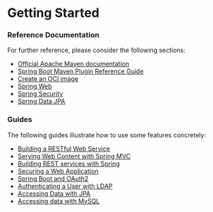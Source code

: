 # Getting Started

### Reference Documentation
For further reference, please consider the following sections:

* [Official Apache Maven documentation](https://maven.apache.org/guides/index.html)
* [Spring Boot Maven Plugin Reference Guide](https://docs.spring.io/spring-boot/docs/2.7.11-SNAPSHOT/maven-plugin/reference/html/)
* [Create an OCI image](https://docs.spring.io/spring-boot/docs/2.7.11-SNAPSHOT/maven-plugin/reference/html/#build-image)
* [Spring Web](https://docs.spring.io/spring-boot/docs/2.7.11-SNAPSHOT/reference/htmlsingle/#web)
* [Spring Security](https://docs.spring.io/spring-boot/docs/2.7.11-SNAPSHOT/reference/htmlsingle/#web.security)
* [Spring Data JPA](https://docs.spring.io/spring-boot/docs/2.7.11-SNAPSHOT/reference/htmlsingle/#data.sql.jpa-and-spring-data)

### Guides
The following guides illustrate how to use some features concretely:

* [Building a RESTful Web Service](https://spring.io/guides/gs/rest-service/)
* [Serving Web Content with Spring MVC](https://spring.io/guides/gs/serving-web-content/)
* [Building REST services with Spring](https://spring.io/guides/tutorials/rest/)
* [Securing a Web Application](https://spring.io/guides/gs/securing-web/)
* [Spring Boot and OAuth2](https://spring.io/guides/tutorials/spring-boot-oauth2/)
* [Authenticating a User with LDAP](https://spring.io/guides/gs/authenticating-ldap/)
* [Accessing Data with JPA](https://spring.io/guides/gs/accessing-data-jpa/)
* [Accessing data with MySQL](https://spring.io/guides/gs/accessing-data-mysql/)

